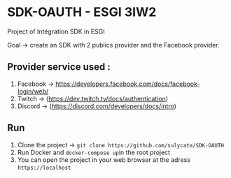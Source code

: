 # SDK-OAUTH - ESGI 3IW2

Project of Intégration SDK in ESGI

Goal -> create an SDK with 2 publics provider and the Facebook provider.

## Provider service used :

1. Facebook -> https://developers.facebook.com/docs/facebook-login/web/
2. Twitch -> (https://dev.twitch.tv/docs/authentication)
3. Discord -> (https://discord.com/developers/docs/intro)

## Run

1. Clone the project -> `git clone https://github.com/sulycate/SDK-OAUTH`
2. Run Docker and `docker-compose up`in the root project
3. You can open the project in your web browser at the adress `https://localhost`

